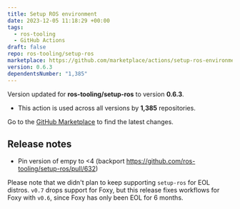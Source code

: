 ```yaml
---
title: Setup ROS environment
date: 2023-12-05 11:18:29 +00:00
tags:
  - ros-tooling
  - GitHub Actions
draft: false
repo: ros-tooling/setup-ros
marketplace: https://github.com/marketplace/actions/setup-ros-environment
version: 0.6.3
dependentsNumber: "1,385"
---
```



Version updated for **ros-tooling/setup-ros** to version **0.6.3**.
- This action is used across all versions by **1,385** repositories.

Go to the [GitHub Marketplace](https://github.com/marketplace/actions/setup-ros-environment) to find the latest changes.

## Release notes

* Pin version of empy to <4 (backport https://github.com/ros-tooling/setup-ros/pull/632)

Please note that we didn't plan to keep supporting `setup-ros` for EOL distros. `v0.7` drops support for Foxy, but this release fixes workflows for Foxy with `v0.6`, since Foxy has only been EOL for 6 months.
